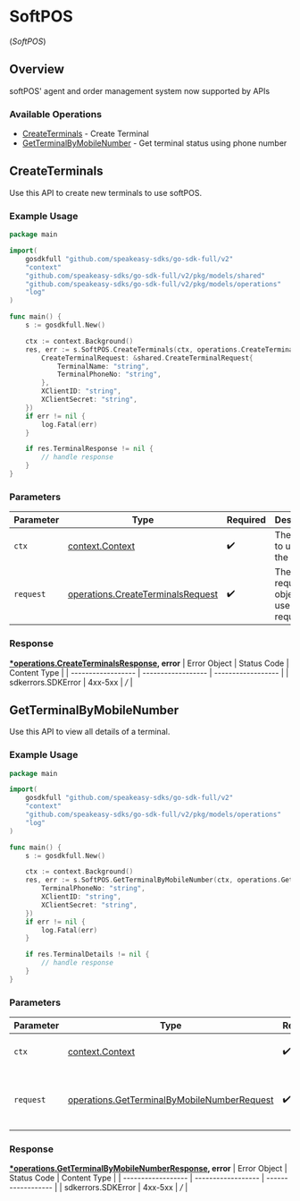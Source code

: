 # SoftPOS
(*SoftPOS*)

## Overview

softPOS' agent and order management system now supported by APIs

### Available Operations

* [CreateTerminals](#createterminals) - Create Terminal
* [GetTerminalByMobileNumber](#getterminalbymobilenumber) - Get terminal status using phone number

## CreateTerminals

Use this API to create new terminals to use softPOS.

### Example Usage

```go
package main

import(
	gosdkfull "github.com/speakeasy-sdks/go-sdk-full/v2"
	"context"
	"github.com/speakeasy-sdks/go-sdk-full/v2/pkg/models/shared"
	"github.com/speakeasy-sdks/go-sdk-full/v2/pkg/models/operations"
	"log"
)

func main() {
    s := gosdkfull.New()

    ctx := context.Background()
    res, err := s.SoftPOS.CreateTerminals(ctx, operations.CreateTerminalsRequest{
        CreateTerminalRequest: &shared.CreateTerminalRequest{
            TerminalName: "string",
            TerminalPhoneNo: "string",
        },
        XClientID: "string",
        XClientSecret: "string",
    })
    if err != nil {
        log.Fatal(err)
    }

    if res.TerminalResponse != nil {
        // handle response
    }
}
```

### Parameters

| Parameter                                                                                  | Type                                                                                       | Required                                                                                   | Description                                                                                |
| ------------------------------------------------------------------------------------------ | ------------------------------------------------------------------------------------------ | ------------------------------------------------------------------------------------------ | ------------------------------------------------------------------------------------------ |
| `ctx`                                                                                      | [context.Context](https://pkg.go.dev/context#Context)                                      | :heavy_check_mark:                                                                         | The context to use for the request.                                                        |
| `request`                                                                                  | [operations.CreateTerminalsRequest](../../pkg/models/operations/createterminalsrequest.md) | :heavy_check_mark:                                                                         | The request object to use for the request.                                                 |


### Response

**[*operations.CreateTerminalsResponse](../../pkg/models/operations/createterminalsresponse.md), error**
| Error Object       | Status Code        | Content Type       |
| ------------------ | ------------------ | ------------------ |
| sdkerrors.SDKError | 4xx-5xx            | */*                |

## GetTerminalByMobileNumber

Use this API to view all details of a terminal.

### Example Usage

```go
package main

import(
	gosdkfull "github.com/speakeasy-sdks/go-sdk-full/v2"
	"context"
	"github.com/speakeasy-sdks/go-sdk-full/v2/pkg/models/operations"
	"log"
)

func main() {
    s := gosdkfull.New()

    ctx := context.Background()
    res, err := s.SoftPOS.GetTerminalByMobileNumber(ctx, operations.GetTerminalByMobileNumberRequest{
        TerminalPhoneNo: "string",
        XClientID: "string",
        XClientSecret: "string",
    })
    if err != nil {
        log.Fatal(err)
    }

    if res.TerminalDetails != nil {
        // handle response
    }
}
```

### Parameters

| Parameter                                                                                                      | Type                                                                                                           | Required                                                                                                       | Description                                                                                                    |
| -------------------------------------------------------------------------------------------------------------- | -------------------------------------------------------------------------------------------------------------- | -------------------------------------------------------------------------------------------------------------- | -------------------------------------------------------------------------------------------------------------- |
| `ctx`                                                                                                          | [context.Context](https://pkg.go.dev/context#Context)                                                          | :heavy_check_mark:                                                                                             | The context to use for the request.                                                                            |
| `request`                                                                                                      | [operations.GetTerminalByMobileNumberRequest](../../pkg/models/operations/getterminalbymobilenumberrequest.md) | :heavy_check_mark:                                                                                             | The request object to use for the request.                                                                     |


### Response

**[*operations.GetTerminalByMobileNumberResponse](../../pkg/models/operations/getterminalbymobilenumberresponse.md), error**
| Error Object       | Status Code        | Content Type       |
| ------------------ | ------------------ | ------------------ |
| sdkerrors.SDKError | 4xx-5xx            | */*                |
